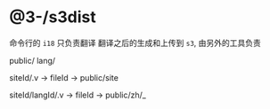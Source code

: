 [‼️]: ✏️README.mdt

# @3-/s3dist

命令行的 `i18` 只负责翻译
翻译之后的生成和上传到 `s3`, 由另外的工具负责

public/
lang/

siteId/.v
  -> fileId
    -> public/site

siteId/langId/.v
  -> fileId
    -> public/zh/_
